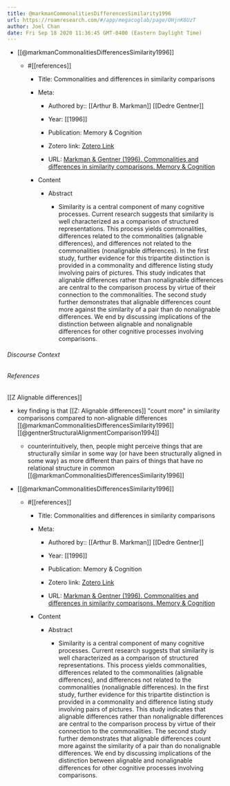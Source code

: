 ```yaml
---
title: @markmanCommonalitiesDifferencesSimilarity1996
url: https://roamresearch.com/#/app/megacoglab/page/OHjnK6UzT
author: Joel Chan
date: Fri Sep 18 2020 11:36:45 GMT-0400 (Eastern Daylight Time)
---
```


- [[@markmanCommonalitiesDifferencesSimilarity1996]]

    - #[[references]]

        - Title: Commonalities and differences in similarity comparisons

        - Meta:

            - Authored by:: [[Arthur B. Markman]] [[Dedre Gentner]]

            - Year: [[1996]]

            - Publication: Memory & Cognition

            - Zotero link: [Zotero Link](zotero://select/items/1_4ETTGZZY)

            - URL: [Markman & Gentner (1996). Commonalities and differences in similarity comparisons. Memory & Cognition](https://doi.org/10.3758/BF03200884)

        - Content

            - Abstract

                - Similarity is a central component of many cognitive processes. Current research suggests that similarity is well characterized as a comparison of structured representations. This process yields commonalities, differences related to the commonalities (alignable differences), and differences not related to the commonalities (nonalignable differences). In the first study, further evidence for this tripartite distinction is provided in a commonality and difference listing study involving pairs of pictures. This study indicates that alignable differences rather than nonalignable differences are central to the comparison process by virtue of their connection to the commonalities. The second study further demonstrates that alignable differences count more against the similarity of a pair than do nonalignable differences. We end by discussing implications of the distinction between alignable and nonalignable differences for other cognitive processes involving comparisons.

###### Discourse Context



###### References

[[Z Alignable differences]]

- key finding is that [[Z: Alignable differences]] "count more" in similarity comparisons compared to non-alignable differences [[@markmanCommonalitiesDifferencesSimilarity1996]] [[@gentnerStructuralAlignmentComparison1994]]

    - counterintuitively, then, people might perceive things that are structurally similar in some way (or have been structurally aligned in some way) as more different than pairs of things that have no relational structure in common
[[@markmanCommonalitiesDifferencesSimilarity1996]]

- [[@markmanCommonalitiesDifferencesSimilarity1996]]

    - #[[references]]

        - Title: Commonalities and differences in similarity comparisons

        - Meta:

            - Authored by:: [[Arthur B. Markman]] [[Dedre Gentner]]

            - Year: [[1996]]

            - Publication: Memory & Cognition

            - Zotero link: [Zotero Link](zotero://select/items/1_4ETTGZZY)

            - URL: [Markman & Gentner (1996). Commonalities and differences in similarity comparisons. Memory & Cognition](https://doi.org/10.3758/BF03200884)

        - Content

            - Abstract

                - Similarity is a central component of many cognitive processes. Current research suggests that similarity is well characterized as a comparison of structured representations. This process yields commonalities, differences related to the commonalities (alignable differences), and differences not related to the commonalities (nonalignable differences). In the first study, further evidence for this tripartite distinction is provided in a commonality and difference listing study involving pairs of pictures. This study indicates that alignable differences rather than nonalignable differences are central to the comparison process by virtue of their connection to the commonalities. The second study further demonstrates that alignable differences count more against the similarity of a pair than do nonalignable differences. We end by discussing implications of the distinction between alignable and nonalignable differences for other cognitive processes involving comparisons.
